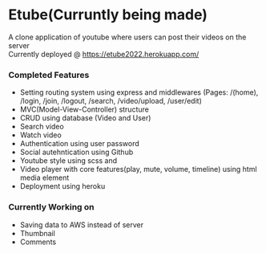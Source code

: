 # Etube(Curruntly being made)
A clone application of youtube where users can post their videos on the server <br>
Currently deployed @ https://etube2022.herokuapp.com/

### Completed Features
- Setting routing system using express and middlewares (Pages: /(home), /login, /join, /logout, /search, /video/upload, /user/edit)
- MVC(Model-View-Controller) structure
- CRUD using database (Video and User)
- Search video
- Watch video
- Authentication using user password
- Social autehntication using Github
- Youtube style using scss and 
- Video player with core features(play, mute, volume, timeline) using html media element
- Deployment using heroku

### Currently Working on
- Saving data to AWS instead of server
- Thumbnail 
- Comments
 
